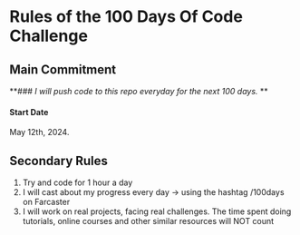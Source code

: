 # Rules of the 100 Days Of Code Challenge

## Main Commitment
**### *I will push code to this repo everyday for the next 100 days.*
**
#### Start Date
May 12th, 2024.

## Secondary Rules
1. Try and code for 1 hour a day
2. I will cast about my progress every day -> using the hashtag /100days on Farcaster
3. I will work on real projects, facing real challenges. The time spent doing tutorials, online courses and other similar resources will NOT count 

